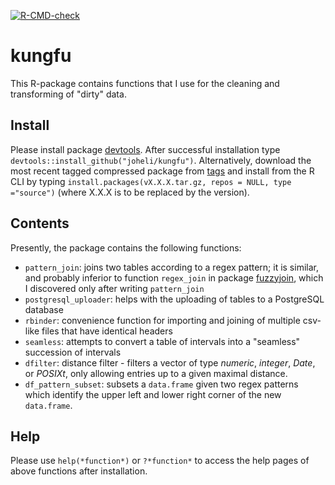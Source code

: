 [![R-CMD-check](https://github.com/joheli/kungfu/actions/workflows/R-CMD-check.yaml/badge.svg)](https://github.com/joheli/kungfu/actions/workflows/R-CMD-check.yaml)
# kungfu

This R-package contains functions that I use for the cleaning and transforming of "dirty" data. 

## Install

Please install package [devtools](https://cran.r-project.org/web/packages/devtools/index.html). After successful installation type `devtools::install_github("joheli/kungfu")`. Alternatively, download the most recent tagged compressed package from [tags](https://github.com/joheli/kungfu/tags) and install from the R CLI by typing `install.packages(vX.X.X.tar.gz, repos = NULL, type ="source")` (where X.X.X is to be replaced by the version).

## Contents

Presently, the package contains the following functions:
  -  `pattern_join`: joins two tables according to a regex pattern; it is similar, and probably inferior to function `regex_join` in package [fuzzyjoin](https://github.com/dgrtwo/fuzzyjoin), which I discovered only after writing `pattern_join`
  - `postgresql_uploader`: helps with the uploading of tables to a PostgreSQL database
  - `rbinder`: convenience function for importing and joining of multiple csv-like files that have identical headers
  - `seamless`: attempts to convert a table of intervals into a "seamless" succession of intervals
  - `dfilter`: distance filter - filters a vector of type *numeric*, *integer*, *Date*, or *POSIXt*, only allowing entries up to a given maximal distance.
  - `df_pattern_subset`: subsets a `data.frame` given two regex patterns which identify the upper left and lower right corner of the new `data.frame`.
  
## Help

Please use `help(*function*)` or `?*function*` to access the help pages of above functions after installation.



